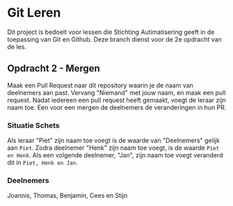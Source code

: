 # Git Leren

Dit project is bedoelt voor lessen die Stichting Autimatisering geeft in de toepassing van Git en Github. Deze branch dienst voor de 2e opdracht van de les.

## Opdracht 2 - Mergen

Maak een Pull Request naar dit repository waarin je de naam van deelnemers aan past. Vervang "Niemand" met jouw naam, en maak een pull request. Nadat iedereen een pull request heeft gemaakt, voegt de leraar zijn naam toe. Een voor een mergen de deelnemers de veranderingen in hun PR.

### Situatie Schets

Als leraar "Piet" zijn naam toe voegt is de waarde van "Deelnemers" gelijk aan `Piet`.
Zodra deelnemer "Henk" zijn naam toe voegt, is de waarde `Piet en Henk`.
Als een volgende deelnemer, "Jan", zijn naam toe voegt veranderd dit in `Piet, Henk en Jan`.

### Deelnemers


Joannis, Thomas, Benjamin, Cees en Stijn 

